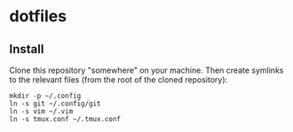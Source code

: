 # dotfiles

## Install

Clone this repository "somewhere" on your machine. Then create symlinks to the relevant files (from the root of the
cloned repository):

```shell
mkdir -p ~/.config
ln -s git ~/.config/git
ln -s vim ~/.vim
ln -s tmux.conf ~/.tmux.conf
```
